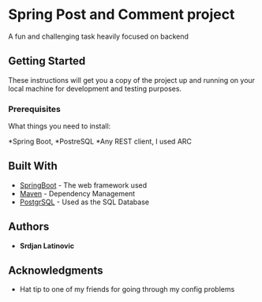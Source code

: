 # Spring Post and Comment project

A fun and challenging task heavily focused on backend

## Getting Started

These instructions will get you a copy of the project up and running on your local machine for development and testing purposes.

### Prerequisites

What things you need to install:

*Spring Boot,
*PostreSQL
*Any REST client, I used ARC


## Built With

* [SpringBoot]([https://spring.io/projects/spring-boot]) - The web framework used
* [Maven](https://maven.apache.org/) - Dependency Management
* [PostgrSQL](https://rometools.github.io/rome/) - Used as the SQL Database 

## Authors

* **Srdjan Latinovic** 

## Acknowledgments

* Hat tip to one of my friends for going through my config problems
